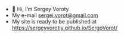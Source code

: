 - 👋 Hi, I’m Sergey Voroty
- My e-mail sergei.vorot@gmail.com
- My site is ready to be published at https://sergeyvorotiy.github.io/SergoVorot/


